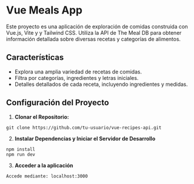 # Vue Meals App

Este proyecto es una aplicación de exploración de comidas construida con Vue.js, Vite y y Tailwind CSS. Utiliza la API de The Meal DB para obtener información detallada sobre diversas recetas y categorías de alimentos.

## Características

- Explora una amplia variedad de recetas de comidas.
- Filtra por categorías, ingredientes y letras iniciales.
- Detalles detallados de cada receta, incluyendo ingredientes y medidas.

## Configuración del Proyecto

1. **Clonar el Repositorio:**

 ```
 git clone https://github.com/tu-usuario/vue-recipes-api.git
 ```
2. **Instalar Dependencias y Iniciar el Servidor de Desarrollo**

```
npm install
npm run dev
```
3. **Acceder a la aplicación**

```
Accede mediante: localhost:3000
```

